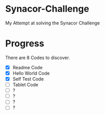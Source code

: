 # Synacor-Challenge
My Attempt at solving the Synacor Challenge

# Progress
There are 8 Codes to discover.

  - [x] Readme Code
  - [x] Hello World Code
  - [x] Self Test Code
  - [ ] Tablet Code
  - [ ] ?
  - [ ] ?
  - [ ] ?
  - [ ] ?

